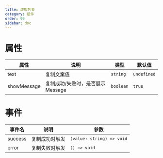 ```yaml
---
title: 虚拟列表
category: 组件
order: 99
sidebar: doc
---
```


# 属性

| 属性 | 说明 | 类型 | 默认值 |
| --- | --- | --- | --- |
| text | 复制文案值 | `string` | `undefined` |
| showMessage | 复制成功/失败时，是否展示Message | `boolean` | `true` |

# 事件

| 事件名 | 说明 | 参数 |
| --- | --- | --- |
| success | 复制成功时触发 | `(value: string) => void` |
| error | 复制失败时触发 | `() => void` |

